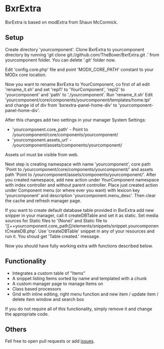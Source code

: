 # BxrExtra

BxrExtra is based on modExtra from Shaun McCormick.

## Setup

Create directory 'yourcomponent'.
Clone BxrExtra to yourcomponent directory by running 'git clone git://github.com/TheBoxer/BxrExtra.git .' from yourcomponent folder.
You can delete '.git' folder now.

Edit 'config.core.php' file and point 'MODX_CORE_PATH' constant to your MODx core location.

Now you want to rename BxrExtra to YourComponent, co first of all edit 'rename_it.sh' and set
'repl1' to 'YourComponent',
'repl2' to 'yourcomponent' and
'path' to './yourcomponent'.
Run 'rename_it.sh'
Edit 'yourcomponent/core/components/yourcomponent/templates/home.tpl' and change id of div from 'bxrextra-panel-home-div' to 'yourcomponent-panel-home-div'.

After this changes add two settings in your manager System Settings:

- 'yourcomponent.core_path' - Point to /yourcomponent/core/components/yourcomponent/
- 'yourcomponent.assets_url' - /yourcomponent/assets/components/yourcomponent/

Assets url must be visible from web.

Next step is creating namespace with name 'yourcomponent', core path 'Point to /yourcomponent/core/components/yourcomponent/' and assets path 'Point to /yourcomponent/assets/components/yourcomponent/'.
After you created namespace, add new action under YourComponent namespace with index controller and without parent controller.
Place just created action under Component menu (or where ever you want) with lexicon key 'yourcomponent' and description 'yourcomponent.menu_desc'.
Then clear the cache and refresh manager page.

If you want to create default database table provided in BxrExtra add new snipper in your manager, call it createDBTable and set it as static. Set media sources for Static files to '(None)' and Static file to '[[++yourcomponent.core_path]]/elements/snippets/snippet.yourcomponentCreateDB.php'.
Use 'createDBTable' snippet in any of your resources and run it. You shoud get 'Table created.' message.

Now you should have fully working extra with functions described below.

## Functionality

- Integrates a custom table of "Items"
- A snippet listing Items sorted by name and templated with a chunk
- A custom manager page to manage Items on
- Class based processors
- Grid with inline editing, right menu function and new item / update item / delete item window and search box

If you do not require all of this functionality, simply remove it and change the appropriate code.

## Others
Fell free to open pull requests or add [issues](https://github.com/TheBoxer/BxrExtra/issues "Issues").